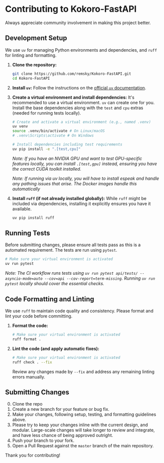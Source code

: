 # Contributing to Kokoro-FastAPI

Always appreciate community involvement in making this project better. 

## Development Setup

We use `uv` for managing Python environments and dependencies, and `ruff` for linting and formatting.

1.  **Clone the repository:**
    ```bash
    git clone https://github.com/remsky/Kokoro-FastAPI.git
    cd Kokoro-FastAPI
    ```

2.  **Install `uv`:**
    Follow the instructions on the [official `uv` documentation](https://docs.astral.sh/uv/install/).

3.  **Create a virtual environment and install dependencies:**
    It's recommended to use a virtual environment. `uv` can create one for you. Install the base dependencies along with the `test` and `cpu` extras (needed for running tests locally).
    ```bash
    # Create and activate a virtual environment (e.g., named .venv)
    uv venv
    source .venv/bin/activate # On Linux/macOS
    # .venv\Scripts\activate # On Windows

    # Install dependencies including test requirements
    uv pip install -e ".[test,cpu]"
    ```
    *Note: If you have an NVIDIA GPU and want to test GPU-specific features locally, you can install `.[test,gpu]` instead, ensuring you have the correct CUDA toolkit installed.*

    *Note: If running via uv locally, you will have to install espeak and handle any pathing issues that arise. The Docker images handle this automatically*

4.  **Install `ruff` (if not already installed globally):**
    While `ruff` might be included via dependencies, installing it explicitly ensures you have it available.
    ```bash
    uv pip install ruff
    ```

## Running Tests

Before submitting changes, please ensure all tests pass as this is a automated requirement. The tests are run using `pytest`. 
```bash
# Make sure your virtual environment is activated
uv run pytest
```
*Note: The CI workflow runs tests using `uv run pytest api/tests/ --asyncio-mode=auto --cov=api --cov-report=term-missing`. Running `uv run pytest` locally should cover the essential checks.*

## Code Formatting and Linting

We use `ruff` to maintain code quality and consistency. Please format and lint your code before committing. 

1.  **Format the code:**
    ```bash
    # Make sure your virtual environment is activated
    ruff format .
    ```

2.  **Lint the code (and apply automatic fixes):**
    ```bash
    # Make sure your virtual environment is activated
    ruff check . --fix
    ```
    Review any changes made by `--fix` and address any remaining linting errors manually.

## Submitting Changes

0.  Clone the repo
1.  Create a new branch for your feature or bug fix.
2.  Make your changes, following setup, testing, and formatting guidelines above.
3.  Please try to keep your changes inline with the current design, and modular. Large-scale changes will take longer to review and integrate, and have less chance of being approved outright.
4.  Push your branch to your fork.
5.  Open a Pull Request against the `master` branch of the main repository.

Thank you for contributing!
